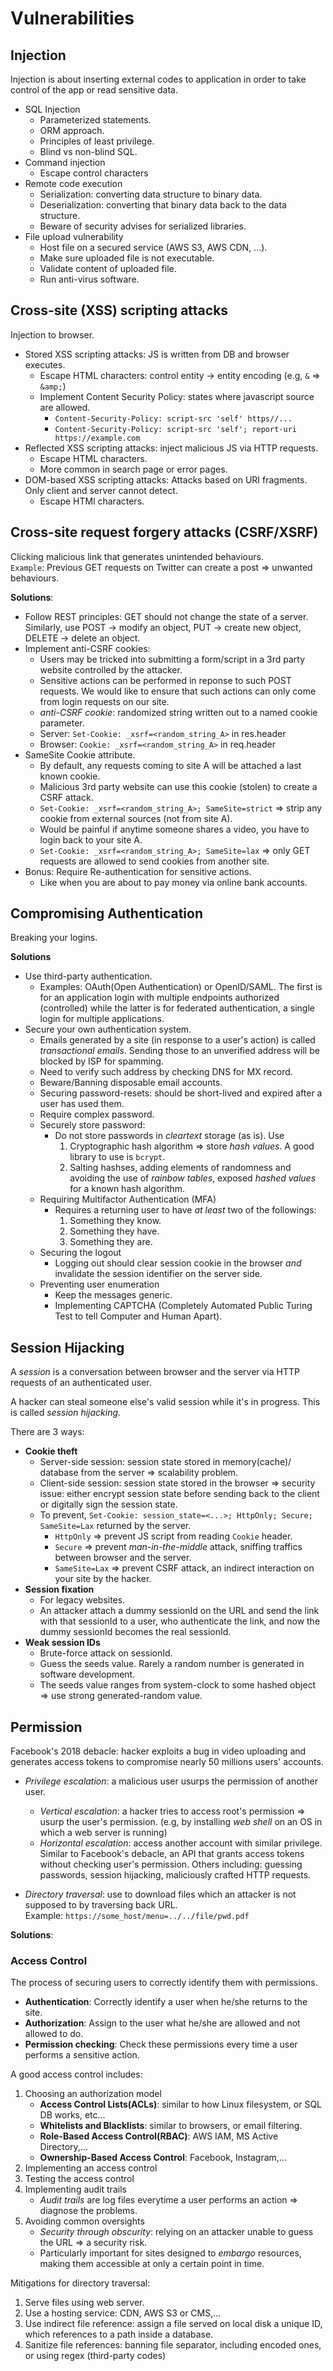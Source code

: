 # Vulnerabilities
## Injection
Injection is about inserting external codes to application in order to take
control of the app or read sensitive data.
- SQL Injection
  - Parameterized statements.
  - ORM approach.
  - Principles of least privilege.
  - Blind vs non-blind SQL.
- Command injection
  - Escape control characters
- Remote code execution
  - Serialization: converting data structure to binary data.
  - Deserialization: converting that binary data back to the data structure.
  - Beware of security advises for serialized libraries.
- File upload vulnerability
  - Host file on a secured service (AWS S3, AWS CDN, ...).
  - Make sure uploaded file is not executable.
  - Validate content of uploaded file.
  - Run anti-virus software.

## Cross-site (XSS) scripting attacks
Injection to browser.
- Stored XSS scripting attacks: JS is written from DB and browser executes.
  - Escape HTML characters: control entity -> entity encoding (e.g, `&` => `&amp;`)
  - Implement Content Security Policy: states where javascript source are allowed.
    - `Content-Security-Policy: script-src 'self' https//...`
    - `Content-Security-Policy: script-src 'self'; report-uri https://example.com`
- Reflected XSS scripting attacks: inject malicious JS via HTTP requests.
  - Escape HTML characters.
  - More common in search page or error pages.
- DOM-based XSS scripting attacks: Attacks based on URI fragments. Only client and server cannot detect.
  - Escape HTMl characters.

## Cross-site request forgery attacks (CSRF/XSRF)
Clicking malicious link that generates unintended behaviours. \
`Example`: Previous GET requests on Twitter can create a post => unwanted behaviours.

**Solutions**:

  - Follow REST principles: GET should not change the state of a server.
Similarly, use POST -> modify an object, PUT -> create new object,
DELETE -> delete an object.
  - Implement anti-CSRF cookies: 
    - Users may be tricked into submitting a form/script in a 3rd
    party website controlled by the attacker.
    - Sensitive actions can be performed in reponse to such POST
    requests. We would like to ensure that such actions can only
    come from login requests on our site.
    - *anti-CSRF cookie*: randomized string written out to a named cookie parameter.
    - Server: `Set-Cookie: _xsrf=<random_string_A>` in res.header
    - Browser: `Cookie: _xsrf=<random_string_A>` in req.header
  - SameSite Cookie attribute.
    - By default, any requests coming to site A will be attached a
    last known cookie.
    - Malicious 3rd party website can use this cookie (stolen) to
    create a CSRF attack.
    - `Set-Cookie: _xsrf=<random_string_A>; SameSite=strict` => strip
    any cookie from external sources (not from site A).
    - Would be painful if anytime someone shares a video, you have to 
    login back to your site A.
    - `Set-Cookie: _xsrf=<random_string_A>; SameSite=lax` => only GET
    requests are allowed to send cookies from another site.
  - Bonus: Require Re-authentication for sensitive actions.
    - Like when you are about to pay money via online bank accounts.

## Compromising Authentication
Breaking your logins.

**Solutions**
  - Use third-party authentication.
    - Examples: OAuth(Open Authentication) or OpenID/SAML. The first
    is for an application login with multiple endpoints authorized
    (controlled) while the latter is for federated authentication,
    a single login for multiple applications.
  - Secure your own authentication system.
    - Emails generated by a site (in response to a user's action)
    is called *transactional emails*. Sending those to an unverified
    address will be blocked by ISP for spamming.
    - Need to verify such address by checking DNS for MX record.
    - Beware/Banning disposable email accounts.
    - Securing password-resets: should be short-lived and expired
    after a user has used them.
    - Require complex password.
    - Securely store password:
      - Do not store passwords in *cleartext* storage (as is). Use
        1. Cryptographic hash algorithm => store *hash values*. A
        good library to use is `bcrypt`.
        2. Salting hashses, adding elements of randomness and avoiding
        the use of *rainbow tables*, exposed *hashed values* for a
        known hash algorithm.
    - Requiring Multifactor Authentication (MFA)
      - Requires a returning user to have *at least* two of the
      followings:
        1. Something they know.
        2. Something they have.
        3. Something they are.
    - Securing the logout
      - Logging out should clear session cookie in the browser *and*
      invalidate the session identifier on the server side.
    - Preventing user enumeration
      - Keep the messages generic.
      - Implementing CAPTCHA (Completely Automated Public Turing Test
      to tell Computer and Human Apart).

## Session Hijacking
A *session* is a conversation between browser and the server via HTTP
requests of an authenticated user.

A hacker can steal someone else's valid session while it's in progress.
This is called *session hijacking*.

There are 3 ways:
  - **Cookie theft**
    - Server-side session: session state stored in memory(cache)/
    database from the server => scalability problem.
    - Client-side session: session state stored in the browser
    => security issue: either encrypt session state before sending
    back to the client or digitally sign the session state.
    - To prevent, `Set-Cookie: session_state=<...>; HttpOnly; Secure;
    SameSite=Lax` returned by the server.
      - `HttpOnly` => prevent JS script from reading `Cookie` header.
      - `Secure` => prevent *man-in-the-middle* attack, sniffing
      traffics between browser and the server.
      - `SameSite=Lax` => prevent CSRF attack, an indirect interaction
      on your site by the hacker.
  - **Session fixation**
    - For legacy websites.
    - An attacker attach a dummy sessionId on the URL and send the link
    with that sessionId to a user, who authenticate the link, and now
    the dummy sessionId becomes the real sessionId.
  - **Weak session IDs**
    - Brute-force attack on sessionId.
    - Guess the seeds value. Rarely a random number is generated
    in software development.
    - The seeds value ranges from system-clock to some hashed object
    => use strong generated-random value.

## Permission

Facebook's 2018 debacle: hacker exploits a bug in video uploading and
generates access tokens to compromise nearly 50 millions users'
accounts.

  - *Privilege escalation*: a malicious user usurps the permission of
  another user.
    - *Vertical escalation*: a hacker tries to access root's permission
    => usurp the user's permission. (e.g, by installing *web shell* on
    an OS in which a web server is running)
    - *Horizontal escalation*: access another account with similar 
    privilege. Similar to Facebook's debacle, an API
    that grants access tokens without checking user's permission.
    Others including: guessing passwords, session hijacking,
    maliciously crafted HTTP requests.
  
  - *Directory traversal*: use to download files which an attacker
  is not supposed to by traversing back URL. \
  Example: `https://some_host/menu=../../file/pwd.pdf`


**Solutions**:
### Access Control
The process of securing users to correctly identify them with 
permissions.

  - **Authentication**: Correctly identify a user when he/she returns 
  to the site.
  - **Authorization**: Assign to the user what he/she are allowed and
  not allowed to do.
  - **Permission checking**: Check these permissions every time
  a user performs a sensitive action.

A good access control includes:
  1. Choosing an authorization model
      - **Access Control Lists(ACLs)**: similar to how
      Linux filesystem, or SQL DB works, etc...
      - **Whitelists and Blacklists**: similar to
      browsers, or email filtering.
      - **Role-Based Access Control(RBAC)**: AWS IAM,
      MS Active Directory,...
      - **Ownership-Based Access Control**: Facebook,
      Instagram,...
  2. Implementing an access control
  3. Testing the access control
  4. Implementing audit trails
      - *Audit trails* are log files everytime a user
      performs an action => diagnose the problems.
  5. Avoiding common oversights
      - *Security through obscurity*: relying on
      an attacker unable to guess the URL => a security risk.
      - Particularly important for sites designed to *embargo*
      resources, making them accessible at only a certain point
      in time.

Mitigations for directory traversal:
  1. Serve files using web server.
  2. Use a hosting service: CDN, AWS S3 or CMS,...
  3. Use indirect file reference: assign a file served
  on local disk a unique ID, which references to a path
  inside a database.
  4. Sanitize file references: banning file separator,
  including encoded ones, or using regex (third-party codes)

